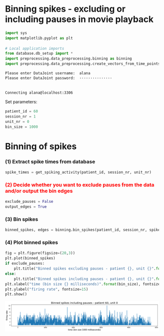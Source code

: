 # Binning spikes - excluding or including pauses in movie playback


```python
import sys
import matplotlib.pyplot as plt

# Local application imports 
from database.db_setup import *
import preprocessing.data_preprocessing.binning as binning
import preprocessing.data_preprocessing.create_vectors_from_time_points as create
```

    Please enter DataJoint username:  alana
    Please enter DataJoint password:  ···············


    Connecting alana@localhost:3306


Set parameters:


```python
patient_id = 60
session_nr = 1
unit_nr = 0
bin_size = 1000
```

# Binning of spikes

### (1) Extract spike times from database


```python
spike_times = get_spiking_activity(patient_id, session_nr, unit_nr)
```

### <font color='red'>(2) Decide whether you want to exclude pauses from the data and/or output the bin edges</font>


```python
exclude_pauses = False
output_edges = True
```

### (3) Bin spikes


```python
binned_spikes, edges = binning.bin_spikes(patient_id, session_nr, spike_times, bin_size, exclude_pauses, output_edges)
```

### (4) Plot binned spikes


```python
fig = plt.figure(figsize=(20,3))
plt.plot(binned_spikes)
if exclude_pauses:
    plt.title("Binned spikes excluding pauses - patient {}, unit {}".format(patient_id, unit_nr), fontsize=20)
else:
    plt.title("Binned spikes including pauses - patient {}, unit {}".format(patient_id, unit_nr), fontsize=20)
plt.xlabel("time (bin size {} milliseconds)".format(bin_size), fontsize=15)
plt.ylabel("firing rate", fontsize=15)
plt.show()
```


    
![png](bin_spikes_files/bin_spikes_12_0.png)
    

